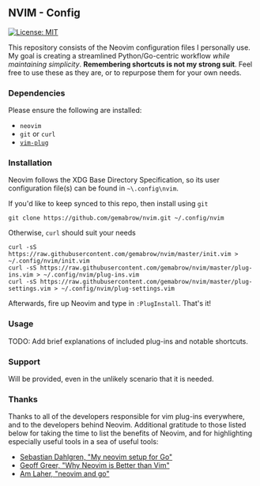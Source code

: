 ## NVIM - Config
[![License: MIT](https://img.shields.io/badge/License-MIT-yellow.svg)](https://opensource.org/licenses/MIT)

This repository consists of the Neovim configuration files I personally use. My
goal is creating a streamlined Python/Go-centric workflow *while maintaining
simplicity*. **Remembering shortcuts is not my strong suit**. Feel free to
use these as they are, or to repurpose them for your own needs.

### Dependencies

Please ensure the following are installed:
- `neovim`
- `git` or `curl`
- [`vim-plug`](https://github.com/junegunn/vim-plug)

### Installation

Neovim follows the XDG Base Directory Specification, so its user configuration
file(s) can be found in `~\.config\nvim`.

If you'd like to keep synced to this repo, then install using `git`
```
git clone https://github.com/gemabrow/nvim.git ~/.config/nvim
```

Otherwise, `curl` should suit your needs
```
curl -sS https://raw.githubusercontent.com/gemabrow/nvim/master/init.vim > ~/.config/nvim/init.vim
curl -sS https://raw.githubusercontent.com/gemabrow/nvim/master/plug-ins.vim > ~/.config/nvim/plug-ins.vim
curl -sS https://raw.githubusercontent.com/gemabrow/nvim/master/plug-settings.vim > ~/.config/nvim/plug-settings.vim
```

Afterwards, fire up Neovim and type in `:PlugInstall`. That's it!

### Usage

TODO: Add brief explanations of included plug-ins and notable shortcuts.

### Support

Will be provided, even in the unlikely scenario that it is needed.

### Thanks

Thanks to all of the developers responsible for vim plug-ins everywhere, and to
the developers behind Neovim. Additional gratitude to those listed below
for taking the time to list the benefits of Neovim, and for highlighting
especially useful tools in a sea of useful tools:

- [Sebastian Dahlgren, "My neovim setup for Go"](https://hackernoon.com/my-neovim-setup-for-go-7f7b6e805876 )
- [Geoff Greer, "Why Neovim is Better than Vim"](https://geoff.greer.fm/2015/01/15/why-neovim-is-better-than-vim/ )
- [Am Laher, "neovim and go"](https://medium.com/@ambot/neovim-and-go-8f32e6390f71 )

